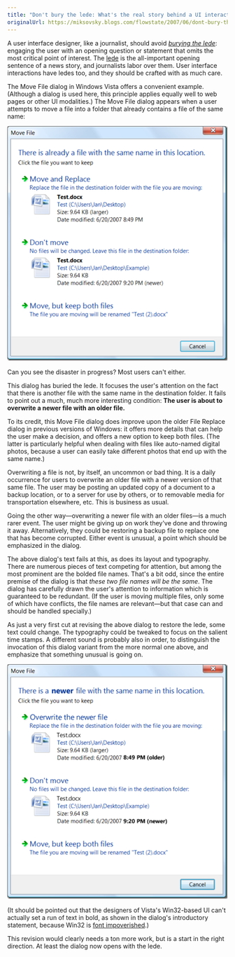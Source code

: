 ```yaml
---
title: "Don't bury the lede: What's the real story behind a UI interaction?"
originalUrl: https://miksovsky.blogs.com/flowstate/2007/06/dont-bury-the-l.html
---
```


<p>
  A user interface designer, like a journalist, should avoid
  <em
    ><a href="http://en.wikipedia.org/wiki/Bury_the_lead"
      >burying the lede</a
    ></em
  >: engaging the user with an opening question or statement that omits the most
  critical point of interest. The
  <a href="http://en.wikipedia.org/wiki/News_style#Terms_and_structure">lede</a>
  is the all-important opening sentence of a news story, and journalists labor
  over them. User interface interactions have ledes too, and they should be
  crafted with as much care.
</p>
<p>
  The Move File dialog in Windows Vista offers a convenient example. (Although a
  dialog is used here, this principle applies equally well to web pages or other
  UI modalities.) The Move File dialog appears when a user attempts to move a
  file into a folder that already contains a file of the same name:
</p>
<p>
  <img src="/images/flowstate/image_thumb_1.png" />
</p>
<p>Can you see the disaster in progress? Most users can't either.</p>
<p>
  This dialog has buried the lede. It focuses the user's attention on the fact
  that there is another file with the same name in the destination folder. It
  fails to point out a much, much more interesting condition:
  <strong
    >The user is about to overwrite a newer file with an older file.</strong
  >
</p>
<p>
  To its credit, this Move File dialog does improve upon the older File Replace
  dialog in previous versions of Windows: it offers more details that can help
  the user make a decision, and offers a new option to keep both files. (The
  latter is particularly helpful when dealing with files like auto-named digital
  photos, because a user can easily take different photos that end up with the
  same name.)
</p>
<p>
  Overwriting a file is not, by itself, an uncommon or bad thing. It is a daily
  occurrence for users to overwrite an older file with a newer version of that
  same file. The user may be posting an updated copy of a document to a backup
  location, or to a server for use by others, or to removable media for
  transportation elsewhere, etc. This is business as usual.
</p>
<p>
  Going the other way—overwriting a newer file with an older files—is a much
  rarer event. The user might be giving up on work they've done and throwing it
  away. Alternatively, they could be restoring a backup file to replace one that
  has become corrupted. Either event is unusual, a point which should be
  emphasized in the dialog.
</p>
<p>
  The above dialog's text fails at this, as does its layout and typography.
  There are numerous pieces of text competing for attention, but among the most
  prominent are the bolded file names. That's a bit odd, since the entire
  premise of the dialog is that <em>these two file names will be the same</em>.
  The dialog has carefully drawn the user's attention to information which is
  guaranteed to be redundant. (If the user is moving multiple files, only some
  of which have conflicts, the file names are relevant—but that case can and
  should be handled specially.)
</p>
<p>
  As just a very first cut at revising the above dialog to restore the lede,
  some text could change. The typography could be tweaked to focus on the
  salient time stamps. A different sound is probably also in order, to
  distinguish the invocation of this dialog variant from the more normal one
  above, and emphasize that something unusual is going on.
</p>
<p>
  <img src="/images/flowstate/File%20Replace%20Dialog%20Revised_thumb.png" />
</p>
<p>
  (It should be pointed out that the designers of Vista's Win32-based UI can't
  actually set a run of text in bold, as shown in the dialog's introductory
  statement, because Win32 is
  <a href="/posts/2006/05-09-font-impoverished.html">font impoverished</a>.)
</p>
<p>
  This revision would clearly needs a ton more work, but is a start in the right
  direction. At least the dialog now opens with the lede.
</p>
